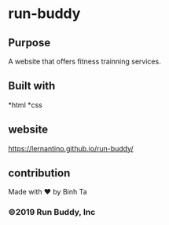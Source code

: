 # run-buddy

## Purpose
A website that offers fitness trainning services.

## Built with
*html
*css

## website
https://lernantino.github.io/run-buddy/

## contribution
Made with ❤️ by Binh Ta

### ©️2019 Run Buddy, Inc
